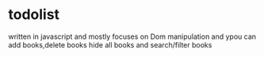 # todolist
written in javascript and mostly focuses on Dom manipulation and ypou can add books,delete books hide all books and search/filter books
